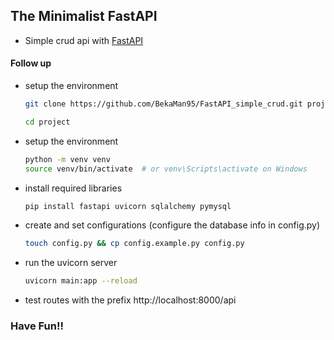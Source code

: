 ## The Minimalist FastAPI

* Simple crud api with [FastAPI](https://fastapi.tiangolo.com/)

#### Follow up
* setup the environment

    ```bash
    git clone https://github.com/BekaMan95/FastAPI_simple_crud.git project

    cd project

    ```
* setup the environment

    ```bash
    python -m venv venv
    source venv/bin/activate  # or venv\Scripts\activate on Windows

    ```
* install required libraries
    ```bash
    pip install fastapi uvicorn sqlalchemy pymysql
    ```
* create and set configurations (configure the database info in config.py)
    ```bash
    touch config.py && cp config.example.py config.py
    ```
* run the uvicorn server
    ```bash
    uvicorn main:app --reload
    ```
* test routes with the prefix http://localhost:8000/api

### Have Fun!!